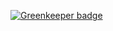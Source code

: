

[![Greenkeeper badge](https://badges.greenkeeper.io/vientos/vientos-client.svg)](https://greenkeeper.io/)